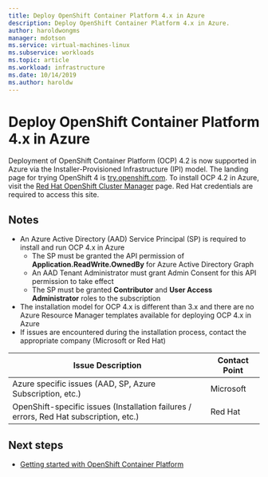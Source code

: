 ```yaml
---
title: Deploy OpenShift Container Platform 4.x in Azure 
description: Deploy OpenShift Container Platform 4.x in Azure.
author: haroldwongms
manager: mdotson
ms.service: virtual-machines-linux
ms.subservice: workloads
ms.topic: article
ms.workload: infrastructure
ms.date: 10/14/2019
ms.author: haroldw
---
```


# Deploy OpenShift Container Platform 4.x in Azure

Deployment of OpenShift Container Platform (OCP) 4.2 is now supported in Azure via the Installer-Provisioned Infrastructure (IPI) model.  The landing page for trying OpenShift 4 is [try.openshift.com](https://try.openshift.com/). To install OCP 4.2 in Azure, visit the [Red Hat OpenShift Cluster Manager](https://cloud.redhat.com/openshift/install/azure/installer-provisioned) page.  Red Hat credentials are required to access this site.


## Notes 

 - An Azure Active Directory (AAD) Service Principal (SP) is required to install and run OCP 4.x in Azure
     - The SP must be granted the API permission of **Application.ReadWrite.OwnedBy** for Azure Active Directory Graph
     - An AAD Tenant Administrator must grant Admin Consent for this API permission to take effect
     - The SP must be granted **Contributor** and **User Access Administrator** roles to the subscription
 - The installation model for OCP 4.x is different than 3.x and there are no Azure Resource Manager templates available for deploying OCP 4.x in Azure
 - If issues are encountered during the installation process, contact the appropriate company (Microsoft or Red Hat)

| Issue Description | Contact Point |
|-------------------|---------------|
| Azure specific issues (AAD, SP, Azure Subscription, etc.)                              | Microsoft |
| OpenShift-specific issues (Installation failures / errors, Red Hat subscription, etc.) |  Red Hat  |




## Next steps

- [Getting started with OpenShift Container Platform](https://docs.openshift.com)
